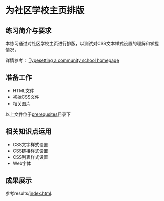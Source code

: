 # 为社区学校主页排版

## 练习简介与要求
本练习通过对社区学校主页进行排版，以测试对CSS文本样式设置的理解和掌握情况，

详情参考：
[Typesetting a community school homepage](https://developer.mozilla.org/en-US/docs/Learn/CSS/Styling_text/Typesetting_a_homepage)

## 准备工作
- HTML文件
- 初始CSS文件
- 相关图片

以上文件位于[prerequsites](prerequisites)目录下

## 相关知识点运用
- CSS文字样式设置
- CSS链接样式设置
- CSS列表样式设置
- Web字体

## 成果展示
参考results/[index.html](https://litaooooo.github.io/CSS-Projects/Trainning2-Typesetting%20a%20community%20school%20homepage/results/index.html).